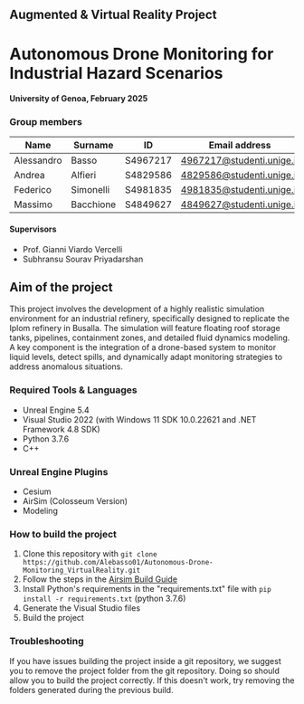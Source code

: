 ## Augmented & Virtual Reality Project
# Autonomous Drone Monitoring for Industrial Hazard Scenarios
#### University of Genoa, February 2025


### Group members

| Name | Surname | ID  | Email address |
|------|---------|-----|---------------|
|Alessandro   |Basso     |S4967217     | 4967217@studenti.unige.it |
|Andrea       |Alfieri   |S4829586     | 4829586@studenti.unige.it |
|Federico     |Simonelli |S4981835     | 4981835@studenti.unige.it |
|Massimo      |Bacchione |S4849627     | 4849627@studenti.unige.it |

#### Supervisors

- Prof. Gianni Viardo Vercelli
- Subhransu Sourav Priyadarshan

## Aim of the project
This project involves the development of a highly realistic simulation environment for
an industrial refinery, specifically designed to replicate the Iplom refinery in Busalla. 
The simulation will feature floating roof storage tanks, pipelines, containment zones, and detailed fluid dynamics modeling.
A key component is the integration of a drone-based system to monitor liquid levels, detect spills, and
dynamically adapt monitoring strategies to address anomalous situations.


### Required Tools & Languages

- Unreal Engine 5.4
- Visual Studio 2022 (with Windows 11 SDK 10.0.22621 and .NET Framework 4.8 SDK)
- Python 3.7.6
- C++

### Unreal Engine Plugins
- Cesium
- AirSim (Colosseum Version)
- Modeling

### How to build the project

1. Clone this repository with `git clone https://github.com/Alebasso01/Autonomous-Drone-Monitoring_VirtualReality.git`
2. Follow the steps in the [Airsim Build Guide](https://microsoft.github.io/AirSim/build_windows/)
3. Install Python's requirements in the "requirements.txt" file with `pip install -r requirements.txt` (python 3.7.6)
4. Generate the Visual Studio files
5. Build the project

### Troubleshooting
If you have issues building the project inside a git repository, we suggest you to remove the project folder from the git repository. Doing so should allow you to build the project correctly. If this doesn't work, try removing the folders generated during the previous build. 
